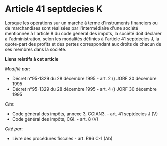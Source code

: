 # Article 41 septdecies K

Lorsque les opérations sur un marché à terme d'instruments financiers ou de marchandises sont réalisées par l'intermédiaire
d'une société mentionnée à l'article 8 du code général des impôts, la société doit déclarer à l'administration, selon les
modalités définies à l'article 41 septdecies J, la quote-part des profits et des pertes correspondant aux droits de chacun de
ses membres dans la société.

**Liens relatifs à cet article**

_Modifié par_:

  - Décret n°95-1329 du 28 décembre 1995 - art. 2 () JORF 30 décembre 1995
  - Décret n°95-1329 du 28 décembre 1995 - art. 4 () JORF 30 décembre 1995

_Cite_:

  - Code général des impôts, annexe 3, CGIAN3. - art. 41 septdecies J (V)
  - Code général des impôts, CGI. - art. 8 (V)

_Cité par_:

  - Livre des procédures fiscales - art. R96 C-1 (Ab)
